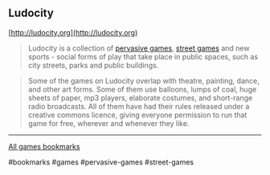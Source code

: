 ## Ludocity

[http://ludocity.org](http://ludocity.org)

> Ludocity is a collection of [pervasive games](notes/pervasive-games.md),
> [street games](notes/street-games.md) and new sports - social forms of play
> that take place in public spaces, such as city streets, parks and public
> buildings.

> Some of the games on Ludocity overlap with theatre, painting, dance, and other
> art forms. Some of them use balloons, lumps of coal, huge sheets of paper, mp3
> players, elaborate costumes, and short-range radio broadcasts. All of them
> have had their rules released under a creative commons licence, giving
> everyone permission to run that game for free, wherever and whenever they
> like.

---

[All games bookmarks](bookmarks/games.md)

#bookmarks #games #pervasive-games #street-games
